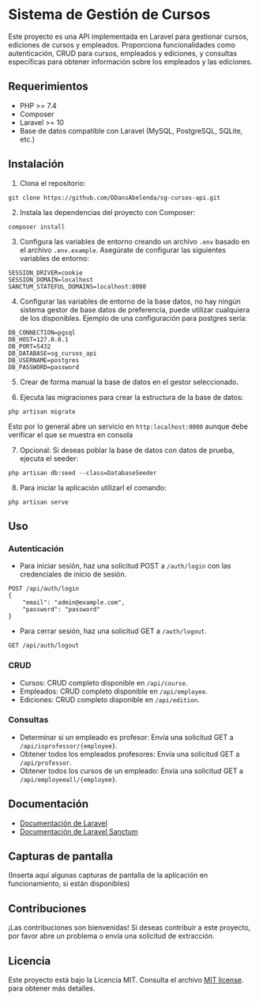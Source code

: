 # Sistema de Gestión de Cursos

Este proyecto es una API implementada en Laravel para gestionar cursos, ediciones de cursos y empleados. Proporciona funcionalidades como autenticación, CRUD para cursos, empleados y ediciones, y consultas específicas para obtener información sobre los empleados y las ediciones.

## Requerimientos

- PHP >= 7.4
- Composer
- Laravel >= 10
- Base de datos compatible con Laravel (MySQL, PostgreSQL, SQLite, etc.)

## Instalación

1. Clona el repositorio:

```
git clone https://github.com/DDansAbelenda/sg-cursos-api.git
```

2. Instala las dependencias del proyecto con Composer:

```
composer install
```

3. Configura las variables de entorno creando un archivo `.env` basado en el archivo `.env.example`. Asegúrate de configurar las siguientes variables de entorno:

```
SESSION_DRIVER=cookie
SESSION_DOMAIN=localhost
SANCTUM_STATEFUL_DOMAINS=localhost:8080
```
4. Configurar las variables de entorno de la base datos, no hay ningún sistema gestor de base datos de preferencia, puede utilizar cualquiera de los disponibles. Ejemplo de una configuración para postgres sería:

```
DB_CONNECTION=pgsql
DB_HOST=127.0.0.1
DB_PORT=5432
DB_DATABASE=sg_cursos_api
DB_USERNAME=postgres
DB_PASSWORD=password
```
5. Crear de forma manual la base de datos en el gestor seleccionado.

6. Ejecuta las migraciones para crear la estructura de la base de datos:

```
php artisan migrate
```
Esto por lo general abre un servicio en `http:localhost:8000` aunque debe verificar el que se muestra en consola

7. Opcional: Si deseas poblar la base de datos con datos de prueba, ejecuta el seeder:

```
php artisan db:seed --class=DatabaseSeeder
```

8. Para iniciar la aplicación utilizarl el comando:

```
php artisan serve
```
## Uso

### Autenticación

- Para iniciar sesión, haz una solicitud POST a `/auth/login` con las credenciales de inicio de sesión.

```
POST /api/auth/login
{
    "email": "admin@example.com",
    "password": "password"
}
```

- Para cerrar sesión, haz una solicitud GET a `/auth/logout`.

```
GET /api/auth/logout
```

### CRUD

- Cursos: CRUD completo disponible en `/api/course`.
- Empleados: CRUD completo disponible en `/api/employee`.
- Ediciones: CRUD completo disponible en `/api/edition`.

### Consultas

- Determinar si un empleado es profesor: Envía una solicitud GET a `/api/isprofessor/{employee}`.
- Obtener todos los empleados profesores: Envía una solicitud GET a `/api/professor`.
- Obtener todos los cursos de un empleado: Envía una solicitud GET a `/api/employeeall/{employee}`.

## Documentación

- [Documentación de Laravel](https://laravel.com/docs)
- [Documentación de Laravel Sanctum](https://laravel.com/docs/10.x/sanctum)

## Capturas de pantalla

(Inserta aquí algunas capturas de pantalla de la aplicación en funcionamiento, si están disponibles)

## Contribuciones

¡Las contribuciones son bienvenidas! Si deseas contribuir a este proyecto, por favor abre un problema o envía una solicitud de extracción.

## Licencia

Este proyecto está bajo la Licencia MIT. Consulta el archivo [MIT license](https://opensource.org/licenses/MIT). para obtener más detalles.
